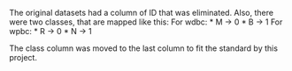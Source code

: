 The original datasets had a column of ID that was eliminated. 
Also, there were two classes, that are mapped like this:
    For wdbc:
        * M -> 0
        * B -> 1
    For wpbc:
        * R -> 0
        * N -> 1

The class column was moved to the last column to fit the standard by this project.